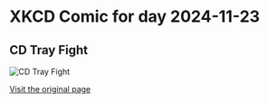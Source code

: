 
# XKCD Comic for day 2024-11-23

## CD Tray Fight

![CD Tray Fight](https://imgs.xkcd.com/comics/cd_tray_fight.png "This is silly, of course.  The enemy will be born in the network.")

[Visit the original page](https://xkcd.com/251/)
